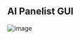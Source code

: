 ## AI Panelist GUI

![image](https://cdn.discordapp.com/attachments/1286058300580040727/1288108954362056716/image.png?ex=66f3fc72&is=66f2aaf2&hm=e3a21fa75c71291d729667edaf733e9b5843d8bbd0d09364624c3ef1de3aa117&)
